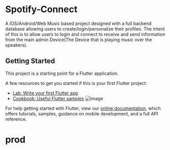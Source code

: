 # Spotify-Connect

A IOS/Android/Web Music based project designed with a full backend database allowing users to create/login/personalize their profiles.  The intent of this is to allow users to login and connect to receive and send information from the main admin Device(The Device that is playing music over the speakers). 


## Getting Started

This project is a starting point for a Flutter application.

A few resources to get you started if this is your first Flutter project:

- [Lab: Write your first Flutter app](https://flutter.dev/docs/get-started/codelab)
- [Cookbook: Useful Flutter samples](https://flutter.dev/docs/cookbook)
![image](https://user-images.githubusercontent.com/36418354/181787480-52f81d65-d382-4797-9305-830df50aa5d5.png)

For help getting started with Flutter, view our
[online documentation](https://flutter.dev/docs), which offers tutorials,
samples, guidance on mobile development, and a full API reference.
# prod
